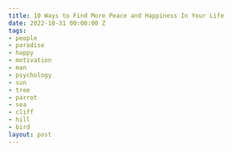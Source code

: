 ```yaml
---
title: 10 Ways to Find More Peace and Happiness In Your Life
date: 2022-10-31 00:00:00 Z
tags:
- people
- paradise
- happy
- motivation
- man
- psychology
- sun
- tree
- parrot
- sea
- cliff
- hill
- bird
layout: post
---
```


